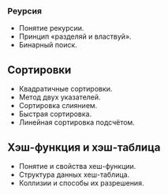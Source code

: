 ### Реурсия
- Понятие рекурсии. 
- Принцип «разделяй и властвуй». 
- Бинарный поиск. 

## Сортировки
- Квадратичные сортировки. 
- Метод двух указателей.
- Сортировка слиянием. 
- Быстрая сортировка. 
- Линейная сортировка подсчётом.

## Хэш-функция и хэш-таблица
- Понятие и свойства хеш-функции.
- Структура данных хеш-таблица. 
- Коллизии и способы их разрешения.
